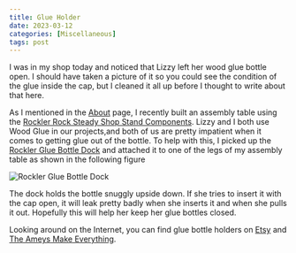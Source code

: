 ```yaml
---
title: Glue Holder
date: 2023-03-12
categories: [Miscellaneous]
tags: post
---
```


I was in my shop today and noticed that Lizzy left her wood glue bottle open. I should have taken a picture of it so you could see the condition of the glue inside the cap, but I cleaned it all up before I thought to write about that here.

As I mentioned in the [About](/about) page, I recently built an assembly table using the [Rockler Rock Steady Shop Stand Components](https://www.rockler.com/build-your-own-rockler-rock-steady-shop-stand-components). Lizzy and I both use Wood Glue in our projects,and both of us are pretty impatient when it comes to getting glue out of the bottle. To help with this, I picked up the [Rockler Glue Bottle Dock](https://www.rockler.com/rockler-glue-bottle-dock) and attached it to one of the legs of my assembly table as shown in the following figure

![Rockler Glue Bottle Dock](/images/2023/rockler-glue-bottle-dock.jpg)

The dock holds the bottle snuggly upside down. If she tries to insert it with the cap open, it will leak pretty badly when she inserts it and when she pulls it out. Hopefully this will help her keep her glue bottles closed.

Looking around on the Internet, you can find glue bottle holders on [Etsy](https://www.etsy.com/market/glue_bottle_holder) and [The Ameys Make Everything](https://theameysmakeeverything.com/products/glue-bottle-holder). 
